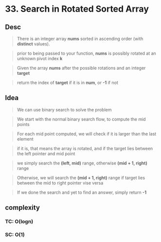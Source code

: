 # 33. Search in Rotated Sorted Array

## Desc

> There is an integer array **nums** sorted in ascending order (with **distinct** values).

> prior to being passed to your function, **nums** is possibly rotated at an unknown pivot index **k**

> Given the array **nums** after the possible rotations and an integer **target**

> return the index of **target** if it is in **num**, or **-1** if not

## Idea

> We can use binary search to solve the problem

> We start with the normal binary search flow, to compute the mid points

> For each mid point computed, we will check if it is larger than the last element

> if it is, that means the array is rotated, and if the target lies between the left pointer and mid point

> we simply search the **(left, mid)** range, otherwise **(mid + 1, right)** range

> Otherwise, we will search the **(mid + 1, right)** range if target lies between the mid to right pointer vise versa

> If we done the search and yet to find an answer, simply return **-1**

## complexity

### TC: O(logn)

### SC: O(1)